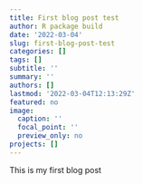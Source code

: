 ```yaml
---
title: First blog post test
author: R package build
date: '2022-03-04'
slug: first-blog-post-test
categories: []
tags: []
subtitle: ''
summary: ''
authors: []
lastmod: '2022-03-04T12:13:29Z'
featured: no
image:
  caption: ''
  focal_point: ''
  preview_only: no
projects: []
---
```


This is my first blog post